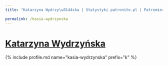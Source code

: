 ```yaml
---
title: "Katarzyna Wydrzy\u0144ska | Statystyki patronite.pl | Patromierz"

permalink: /kasia-wydrzynska
---
```


# [Katarzyna Wydrzyńska](https://patronite.pl/kasia-wydrzynska)

{% include profile.md name="kasia-wydrzynska" prefix="k" %}
